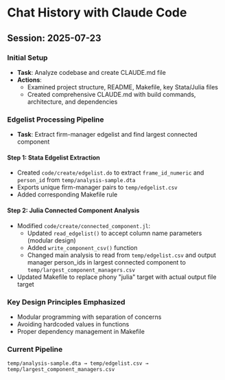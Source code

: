 # Chat History with Claude Code

## Session: 2025-07-23

### Initial Setup
- **Task**: Analyze codebase and create CLAUDE.md file
- **Actions**: 
  - Examined project structure, README, Makefile, key Stata/Julia files
  - Created comprehensive CLAUDE.md with build commands, architecture, and dependencies

### Edgelist Processing Pipeline
- **Task**: Extract firm-manager edgelist and find largest connected component

#### Step 1: Stata Edgelist Extraction
- Created `code/create/edgelist.do` to extract `frame_id_numeric` and `person_id` from `temp/analysis-sample.dta`
- Exports unique firm-manager pairs to `temp/edgelist.csv`
- Added corresponding Makefile rule

#### Step 2: Julia Connected Component Analysis
- Modified `code/create/connected_component.jl`:
  - Updated `read_edgelist()` to accept column name parameters (modular design)
  - Added `write_component_csv()` function 
  - Changed main analysis to read from `temp/edgelist.csv` and output manager person_ids in largest connected component to `temp/largest_component_managers.csv`
- Updated Makefile to replace phony "julia" target with actual output file target

### Key Design Principles Emphasized
- Modular programming with separation of concerns
- Avoiding hardcoded values in functions
- Proper dependency management in Makefile

### Current Pipeline
```
temp/analysis-sample.dta → temp/edgelist.csv → temp/largest_component_managers.csv
```
